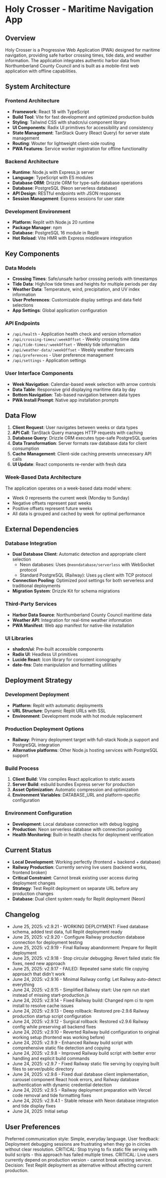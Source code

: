 # Holy Crosser - Maritime Navigation App

## Overview

Holy Crosser is a Progressive Web Application (PWA) designed for maritime navigation, providing safe harbor crossing times, tide data, and weather information. The application integrates authentic harbor data from Northumberland County Council and is built as a mobile-first web application with offline capabilities.

## System Architecture

### Frontend Architecture
- **Framework**: React 18 with TypeScript
- **Build Tool**: Vite for fast development and optimized production builds
- **Styling**: Tailwind CSS with shadcn/ui component library
- **UI Components**: Radix UI primitives for accessibility and consistency
- **State Management**: TanStack Query (React Query) for server state management
- **Routing**: Wouter for lightweight client-side routing
- **PWA Features**: Service worker registration for offline functionality

### Backend Architecture
- **Runtime**: Node.js with Express.js server
- **Language**: TypeScript with ES modules
- **Database ORM**: Drizzle ORM for type-safe database operations
- **Database**: PostgreSQL (Neon serverless database)
- **API Design**: RESTful endpoints with JSON responses
- **Session Management**: Express sessions for user state

### Development Environment
- **Platform**: Replit with Node.js 20 runtime
- **Package Manager**: npm
- **Database**: PostgreSQL 16 module in Replit
- **Hot Reload**: Vite HMR with Express middleware integration

## Key Components

### Data Models
- **Crossing Times**: Safe/unsafe harbor crossing periods with timestamps
- **Tide Data**: High/low tide times and heights for multiple periods per day
- **Weather Data**: Temperature, wind, precipitation, and UV index information
- **User Preferences**: Customizable display settings and data field selections
- **App Settings**: Global application configuration

### API Endpoints
- `/api/health` - Application health check and version information
- `/api/crossing-times/:weekOffset` - Weekly crossing time data
- `/api/tide-times/:weekOffset` - Weekly tide information
- `/api/weather-data/:weekOffset` - Weekly weather forecasts
- `/api/preferences` - User preference management
- `/api/settings` - Application settings

### User Interface Components
- **Week Navigation**: Calendar-based week selection with arrow controls
- **Data Table**: Responsive grid displaying maritime data by day
- **Bottom Navigation**: Tab-based navigation between data types
- **PWA Install Prompt**: Native app installation prompts

## Data Flow

1. **Client Request**: User navigates between weeks or data types
2. **API Call**: TanStack Query manages HTTP requests with caching
3. **Database Query**: Drizzle ORM executes type-safe PostgreSQL queries
4. **Data Transformation**: Server formats raw database data for client consumption
5. **Cache Management**: Client-side caching prevents unnecessary API calls
6. **UI Update**: React components re-render with fresh data

### Week-Based Data Architecture
The application operates on a week-based data model where:
- Week 0 represents the current week (Monday to Sunday)
- Negative offsets represent past weeks
- Positive offsets represent future weeks
- All data is grouped and cached by week for optimal performance

## External Dependencies

### Database Integration
- **Dual Database Client**: Automatic detection and appropriate client selection
  - Neon databases: Uses `@neondatabase/serverless` with WebSocket protocol
  - Standard PostgreSQL (Railway): Uses `pg` client with TCP protocol
- **Connection Pooling**: Optimized pool settings for both serverless and traditional deployments
- **Migration System**: Drizzle Kit for schema migrations

### Third-Party Services
- **Harbor Data Source**: Northumberland County Council maritime data
- **Weather API**: Integration for real-time weather information
- **PWA Manifest**: Web app manifest for native-like installation

### UI Libraries
- **shadcn/ui**: Pre-built accessible components
- **Radix UI**: Headless UI primitives
- **Lucide React**: Icon library for consistent iconography
- **date-fns**: Date manipulation and formatting utilities

## Deployment Strategy

### Development Deployment
- **Platform**: Replit with automatic deployments
- **URL Structure**: Dynamic Replit URLs with SSL
- **Environment**: Development mode with hot module replacement

### Production Deployment Options
- **Railway**: Primary deployment target with full-stack Node.js support and PostgreSQL integration
- **Alternative platforms**: Other Node.js hosting services with PostgreSQL support

### Build Process
1. **Client Build**: Vite compiles React application to static assets
2. **Server Build**: esbuild bundles Express server for production
3. **Asset Optimization**: Automatic compression and optimization
4. **Environment Variables**: DATABASE_URL and platform-specific configuration

### Environment Configuration
- **Development**: Local database connection with debug logging
- **Production**: Neon serverless database with connection pooling
- **Health Monitoring**: Built-in health checks for deployment verification

## Current Status
- **Local Development**: Working perfectly (frontend + backend + database)
- **Railway Production**: Currently serving live users (backend works, frontend broken)
- **Critical Constraint**: Cannot break existing user access during deployment changes
- **Strategy**: Test Replit deployment on separate URL before any production changes
- **Database**: Dual client system ready for Replit deployment (Neon)

## Changelog
- June 25, 2025: v2.9.21 - WORKING DEPLOYMENT: Fixed database schema, added test data, full Replit deployment ready
- June 25, 2025: v2.9.20 - Configure Railway production database connection for deployment testing
- June 25, 2025: v2.9.19 - Final Railway abandonment: Prepare for Replit deployment
- June 25, 2025: v2.9.18 - Stop circular debugging: Revert failed static file fixes, need new approach
- June 25, 2025: v2.9.17 - FAILED: Repeated same static file copying approach that didn't work
- June 24, 2025: v2.9.16 - Minimal Railway config: Let Railway auto-detect everything
- June 24, 2025: v2.9.15 - Simplified Railway start: Use npm run start instead of missing start-production.js
- June 24, 2025: v2.9.14 - Fixed Railway build: Changed npm ci to npm install to resolve cache issues
- June 24, 2025: v2.9.13 - Deep rollback: Restored pre-2.9.6 Railway production startup script configuration
- June 24, 2025: v2.9.12 - Surgical rollback: Restored v2.9.6 Railway config while preserving all backend fixes
- June 24, 2025: v2.9.10 - Reverted Railway build configuration to original working setup (frontend was working before)
- June 24, 2025: v2.9.9 - Enhanced Railway build script with comprehensive static file detection and copying
- June 24, 2025: v2.9.8 - Improved Railway build script with better error handling and explicit build commands
- June 24, 2025: v2.9.7 - Fixed Railway static file serving by copying built files to server/public directory
- June 24, 2025: v2.9.6 - Fixed dual database client implementation, carousel component React hook errors, and Railway database authentication with dynamic credential detection
- June 24, 2025: v2.9.5 - Railway deployment preparation with Vercel code removal and tide formatting fixes
- June 24, 2025: v2.9.4.1 - Stable release with Neon database integration and tide display fixes
- June 24, 2025: Initial setup

## User Preferences

Preferred communication style: Simple, everyday language.
User feedback: Deployment debugging sessions are frustrating when they go in circles without clear resolution.
CRITICAL: Stop trying to fix static file serving with build scripts - this approach has failed multiple times.
CRITICAL: Live users currently depend on production version - cannot break existing service.
Decision: Test Replit deployment as alternative without affecting current production.
